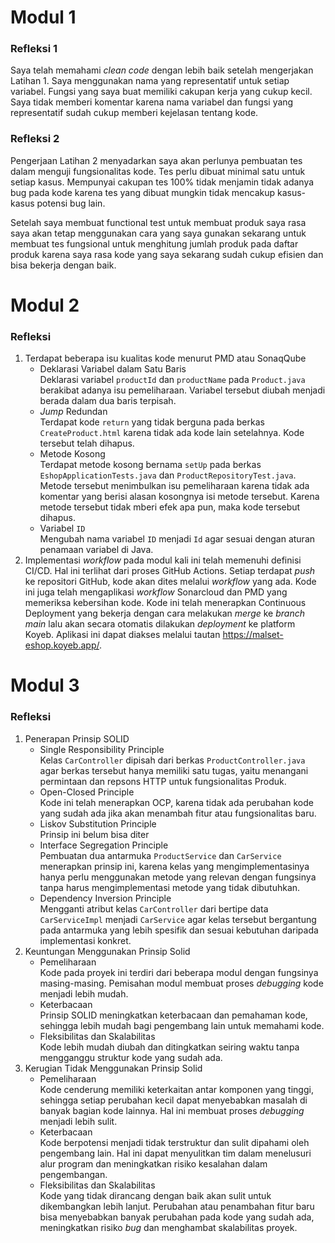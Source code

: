# Modul 1
### Refleksi 1
Saya telah memahami *clean code* dengan lebih baik setelah mengerjakan Latihan 1. Saya menggunakan nama yang representatif untuk setiap variabel. Fungsi yang saya buat memiliki cakupan kerja yang cukup kecil. Saya tidak memberi komentar karena nama variabel dan fungsi yang representatif sudah cukup memberi kejelasan tentang kode.

### Refleksi 2
Pengerjaan Latihan 2 menyadarkan saya akan perlunya pembuatan tes dalam menguji fungsionalitas kode. Tes perlu dibuat minimal satu untuk setiap kasus. Mempunyai cakupan tes 100% tidak menjamin tidak adanya bug pada kode karena tes yang dibuat mungkin tidak mencakup kasus-kasus potensi bug lain.

Setelah saya membuat functional test untuk membuat produk saya rasa saya akan tetap menggunakan cara yang saya gunakan sekarang untuk membuat tes fungsional untuk menghitung jumlah produk pada daftar produk karena saya rasa kode yang saya sekarang sudah cukup efisien dan bisa bekerja dengan baik.

# Modul 2
### Refleksi
1. Terdapat beberapa isu kualitas kode menurut PMD atau SonaqQube
   - Deklarasi Variabel dalam Satu Baris<br>
     Deklarasi variabel `productId` dan `productName` pada `Product.java` berakibat adanya isu pemeliharaan. Variabel tersebut diubah menjadi berada dalam dua baris terpisah.
   - *Jump* Redundan<br>
     Terdapat kode `return` yang tidak berguna pada berkas `CreateProduct.html` karena tidak ada kode lain setelahnya. Kode tersebut telah dihapus.
   - Metode Kosong<br>
     Terdapat metode kosong bernama `setUp` pada berkas `EshopApplicationTests.java` dan `ProductRepositoryTest.java`. Metode tersebut menimbulkan isu pemeliharaan karena tidak ada komentar yang berisi alasan kosongnya isi metode tersebut. Karena metode tersebut tidak mberi efek apa pun, maka kode tersebut dihapus.
   - Variabel `ID`<br>
     Mengubah nama variabel `ID` menjadi `Id` agar sesuai dengan aturan penamaan variabel di Java.
2. Implementasi *workflow* pada modul kali ini telah memenuhi definisi CI/CD. Hal ini terlihat dari proses GitHub Actions. Setiap terdapat *push* ke repositori GitHub, kode akan dites melalui *workflow* yang ada. Kode ini juga telah mengaplikasi *workflow* Sonarcloud dan PMD yang memeriksa kebersihan kode. Kode ini telah menerapkan Continuous Deployment yang bekerja dengan cara melakukan *merge* ke *branch* *main* lalu akan secara otomatis dilakukan *deployment* ke platform Koyeb. Aplikasi ini dapat diakses melalui tautan https://malset-eshop.koyeb.app/.

# Modul 3
### Refleksi
1. Penerapan Prinsip SOLID
   - Single Responsibility Principle<br>
     Kelas `CarController` dipisah dari berkas `ProductController.java` agar berkas tersebut hanya memiliki satu tugas, yaitu menangani permintaan dan repsons HTTP untuk fungsionalitas Produk.
   - Open-Closed Principle<br>
     Kode ini telah menerapkan OCP, karena tidak ada perubahan kode yang sudah ada jika akan menambah fitur atau fungsionalitas baru.
   - Liskov Substitution Principle<br>
     Prinsip ini belum bisa diter
   - Interface Segregation Principle<br>
     Pembuatan dua antarmuka `ProductService` dan `CarService` menerapkan prinsip ini, karena kelas yang mengimplementasinya hanya perlu menggunakan metode yang relevan dengan fungsinya tanpa harus mengimplementasi metode yang tidak dibutuhkan.
   - Dependency Inversion Principle<br>
     Mengganti atribut kelas `CarController` dari bertipe data `CarServiceImpl` menjadi `CarService` agar kelas tersebut bergantung pada antarmuka yang lebih spesifik dan sesuai kebutuhan daripada implementasi konkret.
2. Keuntungan Menggunakan Prinsip Solid
   - Pemeliharaan<br>
     Kode pada proyek ini terdiri dari beberapa modul dengan fungsinya masing-masing. Pemisahan modul membuat proses *debugging* kode menjadi lebih mudah.
   - Keterbacaan<br>
     Prinsip SOLID meningkatkan keterbacaan dan pemahaman kode, sehingga lebih mudah bagi pengembang lain untuk memahami kode.
   - Fleksibilitas dan Skalabilitas<br>
     Kode lebih mudah diubah dan ditingkatkan seiring waktu tanpa mengganggu struktur kode yang sudah ada.
3. Kerugian Tidak Menggunakan Prinsip Solid
   - Pemeliharaan<br>
     Kode cenderung memiliki keterkaitan antar komponen yang tinggi, sehingga setiap perubahan kecil dapat menyebabkan masalah di banyak bagian kode lainnya. Hal ini membuat proses *debugging* menjadi lebih sulit.
   - Keterbacaan<br>
     Kode berpotensi menjadi tidak terstruktur dan sulit dipahami oleh pengembang lain. Hal ini dapat menyulitkan tim dalam menelusuri alur program dan meningkatkan risiko kesalahan dalam pengembangan.
   - Fleksibilitas dan Skalabilitas<br>
     Kode yang tidak dirancang dengan baik akan sulit untuk dikembangkan lebih lanjut. Perubahan atau penambahan fitur baru bisa menyebabkan banyak perubahan pada kode yang sudah ada, meningkatkan risiko *bug* dan menghambat skalabilitas proyek.     
